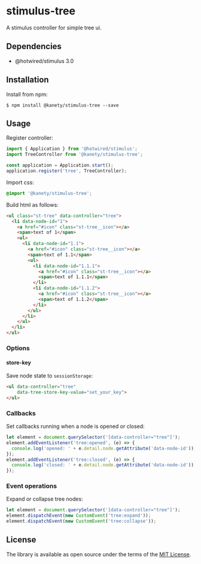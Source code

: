 # stimulus-tree

A stimulus controller for simple tree ui.

## Dependencies

* @hotwired/stimulus 3.0

## Installation

Install from npm:

    $ npm install @kanety/stimulus-tree --save

## Usage

Register controller:

```javascript
import { Application } from '@hotwired/stimulus';
import TreeController from '@kanety/stimulus-tree';

const application = Application.start();
application.register('tree', TreeController);
```

Import css:

```css
@import '@kanety/stimulus-tree';
```

Build html as follows:

```html
<ul class="st-tree" data-controller="tree">
  <li data-node-id="1">
    <a href="#icon" class="st-tree__icon"></a>
    <span>text of 1</span>
    <ul>
      <li data-node-id="1.1">
        <a href="#icon" class="st-tree__icon"></a>
        <span>text of 1.1</span>
        <ul>
          <li data-node-id="1.1.1">
            <a href="#icon" class="st-tree__icon"></a>
            <span>text of 1.1.1</span>
          </li>
          <li data-node-id="1.1.2">
            <a href="#icon" class="st-tree__icon"></a>
            <span>text of 1.1.2</span>
          </li>
        </ul>
      </li>
    </ul>
  </li>
</ul>
```

### Options

#### store-key

Save node state to `sessionStorage`:

```html
<ul data-controller="tree"
    data-tree-store-key-value="set_your_key">
</ul>
```

### Callbacks

Set callbacks running when a node is opened or closed:

```javascript
let element = document.querySelector('[data-controller="tree"]');
element.addEventListener('tree:opened', (e) => {
  console.log('opened: ' + e.detail.node.getAttribute('data-node-id'));
});
element.addEventListener('tree:closed', (e) => {
  console.log('closed: ' + e.detail.node.getAttribute('data-node-id'));
});
```

### Event operations

Expand or collapse tree nodes:

```javascript
let element = document.querySelector('[data-controller="tree"]');
element.dispatchEvent(new CustomEvent('tree:expand'));
element.dispatchEvent(new CustomEvent('tree:collapse'));
```

## License

The library is available as open source under the terms of the [MIT License](http://opensource.org/licenses/MIT).

